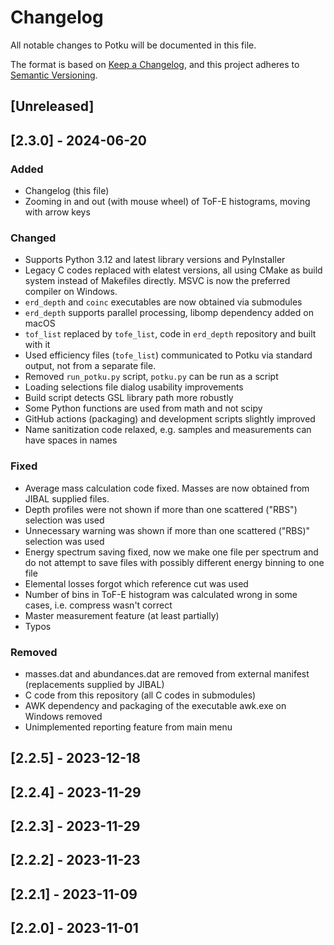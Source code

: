 # Changelog

All notable changes to Potku will be documented in this file.

The format is based on [Keep a Changelog](https://keepachangelog.com/en/1.1.0/),
and this project adheres to [Semantic Versioning](https://semver.org/spec/v2.0.0.html).

## [Unreleased]

## [2.3.0] - 2024-06-20

### Added

- Changelog (this file)
- Zooming in and out (with mouse wheel) of ToF-E histograms, moving with arrow keys


### Changed

- Supports Python 3.12 and latest library versions and PyInstaller
- Legacy C codes replaced with elatest versions, all using CMake as build system instead of Makefiles directly.
MSVC is now the preferred compiler on Windows.
- `erd_depth` and `coinc` executables are now obtained via submodules
- `erd_depth` supports parallel processing, libomp dependency added on macOS
- `tof_list` replaced by `tofe_list`, code in `erd_depth` repository and built with it
- Used efficiency files (`tofe_list`) communicated to Potku via standard output, not from a separate file.
- Removed `run_potku.py` script, `potku.py` can be run as a script
- Loading selections file dialog usability improvements
- Build script detects GSL library path more robustly
- Some Python functions are used from math and not scipy
- GitHub actions (packaging) and development scripts slightly improved
- Name sanitization code relaxed, e.g. samples and measurements can have spaces in names

### Fixed

- Average mass calculation code fixed. Masses are now obtained from JIBAL supplied files.
- Depth profiles were not shown if more than one scattered ("RBS") selection was used
- Unnecessary warning was shown if more than one scattered ("RBS)" selection was used
- Energy spectrum saving fixed, now we make one file per spectrum and do not attempt to save files with possibly different energy binning to one file
- Elemental losses forgot which reference cut was used
- Number of bins in ToF-E histogram was calculated wrong in some cases, i.e. compress wasn't correct
- Master measurement feature (at least partially)
- Typos

### Removed

- masses.dat and abundances.dat are removed from external manifest (replacements supplied by JIBAL)
- C code from this repository (all C codes in submodules)
- AWK dependency and packaging of the executable awk.exe on Windows removed
- Unimplemented reporting feature from main menu

## [2.2.5] - 2023-12-18

## [2.2.4] - 2023-11-29

## [2.2.3] - 2023-11-29

## [2.2.2] - 2023-11-23

## [2.2.1] - 2023-11-09

## [2.2.0] - 2023-11-01
